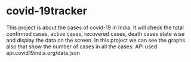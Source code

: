 # covid-19tracker
This project is about the cases of covid-19 in India. It will check the total confirmed cases, active cases, recovered cases, death cases state wise and display the data on the screen. In this project we can see the graphs also that show the number of cases in all the cases. 
API used api.covid19india.org/data.json
